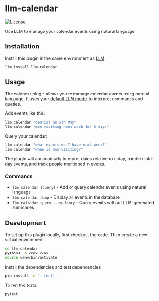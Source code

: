 # llm-calendar

[![License](https://img.shields.io/badge/license-Apache%202.0-blue.svg)](https://github.com/fergusfettes/llm-calendar/blob/main/LICENSE)

Use LLM to manage your calendar events using natural language

## Installation

Install this plugin in the same environment as [LLM](https://llm.datasette.io/).
```bash
llm install llm-calendar
```

## Usage

The calendar plugin allows you to manage calendar events using natural language. It uses your [default LLM model](https://llm.datasette.io/en/stable/setup.html#setting-a-custom-default-model) to interpret commands and queries.

Add events like this:
```bash
llm calendar "dentist on 5th May"
llm calendar "mom visiting next week for 3 days"
```

Query your calendar:
```bash
llm calendar "what events do I have next week?"
llm calendar "when is mom visiting?"
```

The plugin will automatically interpret dates relative to today, handle multi-day events, and track people mentioned in events.

### Commands

- `llm calendar [query]` - Add or query calendar events using natural language
- `llm calendar dump` - Display all events in the database
- `llm calendar query --no-fancy` - Query events without LLM-generated summaries

## Development

To set up this plugin locally, first checkout the code. Then create a new virtual environment:
```bash
cd llm-calendar
python3 -m venv venv
source venv/bin/activate
```

Install the dependencies and test dependencies:
```bash
pip install -e '.[test]'
```

To run the tests:
```bash
pytest
```
